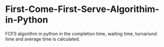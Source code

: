 # First-Come-First-Serve-Algorithim-in-Python
FCFS algorithm in python in the completion time, waiting time, turnariund time and average time is calculated.
